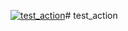 [![test_action](https://github.com/KINGZDong/test_action/actions/workflows/test.yml/badge.svg)](https://github.com/KINGZDong/test_action/actions/workflows/test.yml)# test_action
